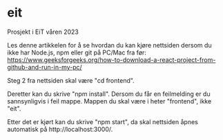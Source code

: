 # eit
Prosjekt i EiT våren 2023


Les denne artikkelen for å se hvordan du kan kjøre nettsiden dersom du ikke har Node.js, npm eller git på PC/Mac fra før: https://www.geeksforgeeks.org/how-to-download-a-react-project-from-github-and-run-in-my-pc/


Steg 2 fra nettsiden skal være "cd frontend".

Deretter kan du skrive "npm install". Dersom du får en feilmelding er du sannsynligvis i feil mappe. Mappen du skal være i heter "frontend", ikke "eit".

Etter det er kjørt kan du skrive "npm start", da skal nettsiden åpnes automatisk på http://localhost:3000/.

